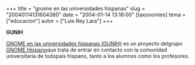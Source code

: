 +++
title = "gnome en las universidades hispanas"
slug = "20040114131604380"
date = "2004-01-14 13:16:00"
[taxonomies]
tema = ["educacion"]
autor = ["Luis Rey Lara"]
+++

**GUNIH**

[GNOME en las universidades hispanas
(GUNIH)](http://gunih.es.gnome.org/index.php) es un proyecto delgrupo 
[GNOME Hispano](http://www.es.gnome.org)que trata de entrar en contacto
con la comunidad universitaria de todopaís hispano, tanto a los alumnos
como los profesores.

